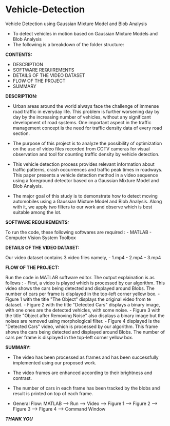 # Vehicle-Detection

Vehicle Detection using Gaussian Mixture Model and Blob Analysis

- To detect vehicles in motion based on Gaussian Mixture Models and Blob Analysis 
- The following is a breakdown of the folder structure:

**CONTENTS:**

- DESCRIPTION
- SOFTWARE REQUIREMENTS
- DETAILS OF THE VIDEO DATASET
- FLOW OF THE PROJECT
- SUMMARY

**DESCRIPTION:**

- Urban areas around the world always face the challenge of immense road traffic in everyday life. 
  This problem is further worsening day by day by the increasing number of vehicles, without any significant development of road systems. 
  One important aspect in the traffic management concept is the need for traffic density data of every road section.

- The purpose of this project is to analyze the possibility of optimization on the use of video files recorded from CCTV cameras for 
  visual observation and tool for counting traffic density by vehicle detection.

- This vehicle detection process provides relevant information about traffic patterns, crash occurrences and traffic peak times in roadways. 
  This paper presents a vehicle detection method in a video sequence using a foreground detector based on a Gaussian Mixture Model and Blob Analysis. 

- The major goal of this study is to demonstrate how to detect moving automobiles using a Gaussian Mixture Model and Blob Analysis. 
  Along with it, we apply two filters to our work and observe which is best suitable among the lot.


**SOFTWARE REQUIREMENTS:**

To run the code, these following softwares are required :
	- MATLAB
	- Computer Vision System Toolbox


**DETAILS OF THE VIDEO DATASET:**

Our video dataset contains 3 video files namely, 
	- 1.mp4
	- 2.mp4
	- 3.mp4

**FLOW OF THE PROJECT:** 

Run the code in MATLAB software editor.
The output explaination is as follows :
	- First, a video is played which is processed by our algorithm.
	  This video shows the cars being detected and displayed around Blobs.
	  The number of cars per frame is displayed in the top-left corner yellow box.
	- Figure 1 with the title "The Object" displays the original video from te dataset. 
	- Figure 2 with the title "Detected Cars" displays a binary image, with one ones are the detected vehicles, with some noise.
	- Figure 3 with the title "Object after Removing Noise" also displays a binary image but the noises are removed using morphological filter. 
	- Figure 4 displayed is the "Detected Cars" video, which is processed by our algorithm.
	  This frame shows the cars being detected and displayed around Blobs.
	  The number of cars per frame is displayed in the top-left corner yellow box.

**SUMMARY:**

- The video has been processed as frames and has been successfully implemented using our proposed work. 
- The video frames are enhanced according to their brightness and contrast. 
- The number of cars in each frame has been tracked by the blobs and result is printed on top of each frame.

- General Flow: 
	MATLAB --> Run --> Video  --> Figure 1 --> Figure 2 --> Figure 3 --> Figure 4 --> Command Window



***THANK YOU***
